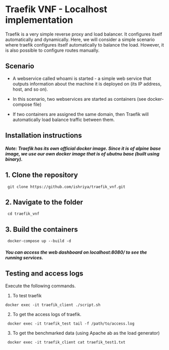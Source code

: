 # Traefik VNF - Localhost implementation

Traefik is a very simple reverse proxy and load balancer. It configures itself automatically and dynamically. 
Here, we will consider a simple scenario where traefik configures itself automatically to balance the load. However, it is also possible to configure routes manually.

## Scenario

-  A webservice called whoami is started - a simple web service that outputs information about the machine it is deployed on (its IP address, host, and so on).

- In this scenario, two webservices are started as containers (see docker-compose file)

- If two containers are assigned the same domain, then Traefik will automatically load balance traffic between them.

## Installation instructions

##### Note: Traefik has its own official docker image. Since it is of alpine base image, we use our own docker image that is of ubutnu base (built using binary).

## 1. Clone the repository

` git clone https://github.com/ishriya/traefik_vnf.git`

## 2. Navigate to the folder

` cd traefik_vnf`

## 3. Build the containers 

` docker-compose up --build -d`
 
##### You can access the web dashboard on localhost:8080/ to see the running services.

## Testing and access logs

Execute the following commands.

1. To test traefik

`docker exec -it traefik_client ./script.sh`

2. To get the access logs of traefik.

` docker exec -it traefik_test tail -f /path/to/access.log`

3. To get the benchmarked data (using Apache ab as the load generator) 

` docker exec -it traefik_client cat traefik_test1.txt`     
